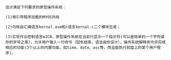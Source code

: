     设计满足下列要求的原型操作系统：

    (1)用引导程序加载的MYOS内核

    (2)内核由汇编语言kernal.asm和c语言kernal.c二个模块生成；

    (3)实现作业控制语言mJCB，原型操作系统在当前行显示一个指示符(可以是简单的一个字符或你的学号之类)，允许用户输入一行命令（回车结束，语法由你设计），操作系统解释命令并完成相应的功能(3个以上的内置功能，如time、date、asc等，而且能执行软盘上的某个用户程序)。

